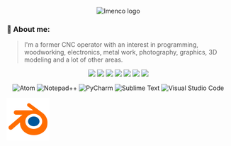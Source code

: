 <p align="center">
<img src="https://user-images.githubusercontent.com/12958670/218051332-5c1debb4-22de-44a4-a1d1-2ce46c9ac9b7.png" alt="Imenco logo">
</p>


### :scroll: About me:
> I'm a former CNC operator with an interest in programming, woodworking, electronics, metal work, photography, graphics, 3D modeling and a lot of other areas.

<p align="center">
<img src="https://img.icons8.com/color/48/null/code.png"/>
<img src="https://img.icons8.com/color/48/null/hand-plane--v1.png"/>
<img src="https://img.icons8.com/color/48/null/electronics.png"/>
<img src="https://img.icons8.com/color/48/null/metal.png"/>
<img src="https://img.icons8.com/color/48/null/slr-large-lens.png"/>
<img src="https://img.icons8.com/color/48/null/design--v1.png"/>
<img src="https://img.icons8.com/color/48/null/3d-select--v1.png"/>
</p>

<!-- 
### :fire: Statistics:
[![GitHub Streak](https://github-readme-streak-stats.herokuapp.com?user=rune-osnes&theme=black-ice)](https://git.io/streak-stats) -->


<p align="center">
<img alt="Atom" src="https://img.shields.io/badge/Atom-%2366595C.svg?style=for-the-badge&logo=atom&logoColor=white"/>
<img alt="Notepad++" src="https://img.shields.io/badge/Notepad++-90E59A.svg?style=for-the-badge&logo=notepad%2b%2b&logoColor=black"/>
<img alt="PyCharm" src="https://img.shields.io/badge/pycharm-143?style=for-the-badge&logo=pycharm&logoColor=black&color=black&labelColor=green"/>
<img alt="Sublime Text" src="https://img.shields.io/badge/sublime_text-%23575757.svg?style=for-the-badge&logo=sublime-text&logoColor=important"/>
<img alt="Visual Studio Code" src="https://img.shields.io/badge/Visual%20Studio%20Code-0078d7.svg?style=for-the-badge&logo=visual-studio-code&logoColor=white"/>
</p>

<img src="Icons/blender.svg"/>

<!-- [Relative link to Icons folder](<img src="Icons/blender.svg"/>) -->
